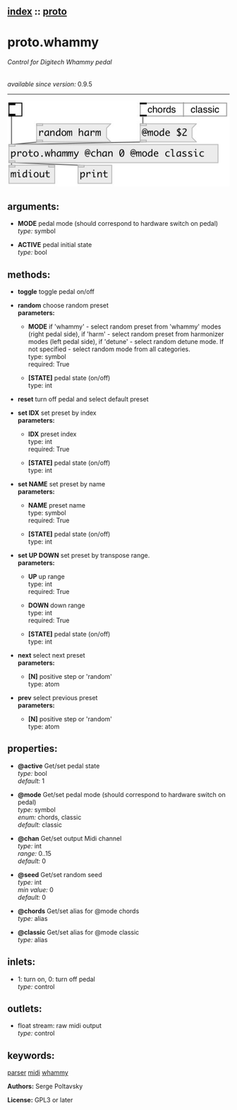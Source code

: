 [index](index.html) :: [proto](category_proto.html)
---

# proto.whammy

###### Control for Digitech Whammy pedal

*available since version:* 0.9.5

---




[![example](../examples/img/proto.whammy.jpg)](../examples/pd/proto.whammy.pd)



## arguments:

* **MODE**
pedal mode (should correspond to hardware switch on pedal)<br>
_type:_ symbol<br>

* **ACTIVE**
pedal initial state<br>
_type:_ bool<br>



## methods:

* **toggle**
toggle pedal on/off<br>

* **random**
choose random preset<br>
  __parameters:__
  - **MODE** if &#39;whammy&#39; - select random preset from &#39;whammy&#39; modes (right pedal side), if &#39;harm&#39; - select random preset from harmonizer modes (left pedal side), if &#39;detune&#39; - select random detune mode. If not specified - select random mode from all categories.<br>
    type: symbol <br>
    required: True <br>

  - **[STATE]** pedal state (on/off)<br>
    type: int <br>

* **reset**
turn off pedal and select default preset<br>

* **set IDX**
set preset by index<br>
  __parameters:__
  - **IDX** preset index<br>
    type: int <br>
    required: True <br>

  - **[STATE]** pedal state (on/off)<br>
    type: int <br>

* **set NAME**
set preset by name<br>
  __parameters:__
  - **NAME** preset name<br>
    type: symbol <br>
    required: True <br>

  - **[STATE]** pedal state (on/off)<br>
    type: int <br>

* **set UP DOWN**
set preset by transpose range.<br>
  __parameters:__
  - **UP** up range<br>
    type: int <br>
    required: True <br>

  - **DOWN** down range<br>
    type: int <br>
    required: True <br>

  - **[STATE]** pedal state (on/off)<br>
    type: int <br>

* **next**
select next preset<br>
  __parameters:__
  - **[N]** positive step or &#39;random&#39;<br>
    type: atom <br>

* **prev**
select previous preset<br>
  __parameters:__
  - **[N]** positive step or &#39;random&#39;<br>
    type: atom <br>




## properties:

* **@active** 
Get/set pedal state<br>
_type:_ bool<br>
_default:_ 1<br>

* **@mode** 
Get/set pedal mode (should correspond to hardware switch on pedal)<br>
_type:_ symbol<br>
_enum:_ chords, classic<br>
_default:_ classic<br>

* **@chan** 
Get/set output Midi channel<br>
_type:_ int<br>
_range:_ 0..15<br>
_default:_ 0<br>

* **@seed** 
Get/set random seed<br>
_type:_ int<br>
_min value:_ 0<br>
_default:_ 0<br>

* **@chords** 
Get/set alias for @mode chords<br>
_type:_ alias<br>

* **@classic** 
Get/set alias for @mode classic<br>
_type:_ alias<br>



## inlets:

* 1: turn on, 0: turn off pedal<br>
_type:_ control



## outlets:

* float stream: raw midi output<br>
_type:_ control



## keywords:

[parser](keywords/parser.html)
[midi](keywords/midi.html)
[whammy](keywords/whammy.html)






**Authors:** Serge Poltavsky




**License:** GPL3 or later





